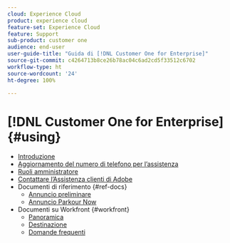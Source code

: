 ```yaml
---
cloud: Experience Cloud
product: experience cloud
feature-set: Experience Cloud
feature: Support
sub-product: customer one
audience: end-user
user-guide-title: "Guida di [!DNL Customer One for Enterprise]"
source-git-commit: c4264713b8ce26b78ac04c6ad2cd5f33512c6702
workflow-type: ht
source-wordcount: '24'
ht-degree: 100%

---
```



# [!DNL Customer One for Enterprise] {#using}

+ [Introduzione](home.md)
+ [Aggiornamento del numero di telefono per l’assistenza](phone-numbers.md)
+ [Ruoli amministratore](admin-roles.md)
+ [Contattare l’Assistenza clienti di Adobe](customer-care.md)
+ Documenti di riferimento {#ref-docs}
   + [Annuncio preliminare](intro-customer-support.md)
   + [Annuncio Parkour Now](parkour-now.md)
+ Documenti su Workfront {#workfront}
   + [Panoramica](overview.md)
   + [Destinazione](landing.md)
   + [Domande frequenti](faq.md)

